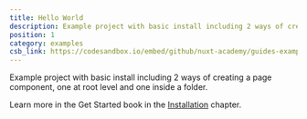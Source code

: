 ```yaml
---
title: Hello World
description: Example project with basic install including 2 ways of creating a page component.
position: 1
category: examples
csb_link: https://codesandbox.io/embed/github/nuxt-academy/guides-examples/tree/master/01_get_started/01_installation?
---
```


Example project with basic install including 2 ways of creating a page component, one at root level and one inside a folder.

<base-alert type="next">

Learn more in the Get Started book in the [Installation](/guides/get-started/installation) chapter.

</base-alert>

<code-sandbox :src="csb_link"></code-sandbox>
